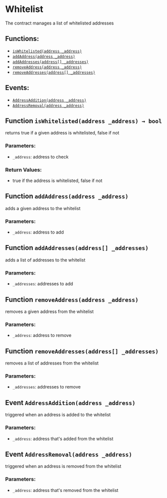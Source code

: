 # Whitelist

The contract manages a list of whitelisted addresses

## Functions:

* [`isWhitelisted(address _address)`](whitelist.md#Whitelist-isWhitelisted-address-)
* [`addAddress(address _address)`](whitelist.md#Whitelist-addAddress-address-)
* [`addAddresses(address[] _addresses)`](whitelist.md#Whitelist-addAddresses-address---)
* [`removeAddress(address _address)`](whitelist.md#Whitelist-removeAddress-address-)
* [`removeAddresses(address[] _addresses)`](whitelist.md#Whitelist-removeAddresses-address---)

## Events:

* [`AddressAddition(address _address)`](whitelist.md#Whitelist-AddressAddition-address-)
* [`AddressRemoval(address _address)`](whitelist.md#Whitelist-AddressRemoval-address-)

## Function `isWhitelisted(address _address) → bool` <a id="Whitelist-isWhitelisted-address-"></a>

returns true if a given address is whitelisted, false if not

### Parameters:

* `_address`: address to check

### Return Values:

* true if the address is whitelisted, false if not

## Function `addAddress(address _address)` <a id="Whitelist-addAddress-address-"></a>

adds a given address to the whitelist

### Parameters:

* `_address`: address to add

## Function `addAddresses(address[] _addresses)` <a id="Whitelist-addAddresses-address---"></a>

adds a list of addresses to the whitelist

### Parameters:

* `_addresses`: addresses to add

## Function `removeAddress(address _address)` <a id="Whitelist-removeAddress-address-"></a>

removes a given address from the whitelist

### Parameters:

* `_address`: address to remove

## Function `removeAddresses(address[] _addresses)` <a id="Whitelist-removeAddresses-address---"></a>

removes a list of addresses from the whitelist

### Parameters:

* `_addresses`: addresses to remove

## Event `AddressAddition(address _address)` <a id="Whitelist-AddressAddition-address-"></a>

triggered when an address is added to the whitelist

### Parameters:

* `_address`: address that's added from the whitelist

## Event `AddressRemoval(address _address)` <a id="Whitelist-AddressRemoval-address-"></a>

triggered when an address is removed from the whitelist

### Parameters:

* `_address`: address that's removed from the whitelist

